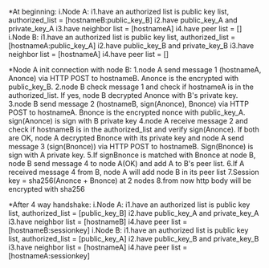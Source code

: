 

*At beginning:
i.Node A: 
i1.have an authorized list is public key list, authorized_list = [hostnameB:public_key_B]
i2.have public_key_A and private_key_A
i3.have neighbor list = [hostnameA]
i4.have peer list = [] 
i.Node B: 
i1.have an authorized list is public key list, authorized_list = [hostnameA:public_key_A]
i2.have public_key_B and private_key_B
i3.have neighbor list = [hostnameA]
i4.have peer list = [] 

*Node A init connection with node B:
1.node A send message 1 (hostnameA, Anonce) via HTTP POST to hostnameB. Anonce is the encrypted with public_key_B. 
2.node B check message 1 and check if hostnameA is in the authorized_list. If yes, node B decrypted Anonce with B's private key.
3.node B send message 2 (hostnameB, sign(Anonce), Bnonce) via HTTP POST to hostnameA. Bnonce is the encrypted nonce with public_key_A. sign(Anonce) is sign with B private key
4.node A receive message 2 and check if hostnameB is in the authorized_list and verify sign(Anonce). If both are OK, node A decrypted Bnonce with its private key and node A send message 3 (sign(Bnonce)) via HTTP POST to hostnameB. Sign(Bnonce) is sign with A private key.
5.If signBnonce is matched with Bnonce at node B, node B send message 4 to node A(OK) and add A to B's peer list.
6.If A received message 4 from B, node A will add node B in its peer list
7.Session key = sha256(Anonce + Bnonce) at 2 nodes
8.from now http body will be encrypted with sha256

*After 4 way handshake:
i.Node A: 
i1.have an authorized list is public key list, authorized_list = [public_key_B]
i2.have public_key_A and private_key_A
i3.have neighbor list = [hostnameB]
i4.have peer list = [hostnameB:sessionkey] 
i.Node B: 
i1.have an authorized list is public key list, authorized_list = [public_key_A]
i2.have public_key_B and private_key_B
i3.have neighbor list = [hostnameA]
i4.have peer list = [hostnameA:sessionkey] 
